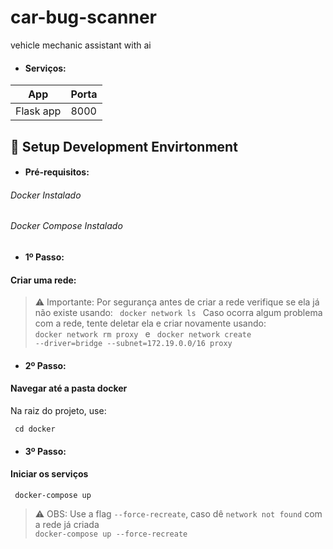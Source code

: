 # car-bug-scanner
vehicle mechanic assistant with ai

- #### Serviços:

| App | Porta |
| ----------- | ----------- |
| Flask app | 8000 |

## 🚀 Setup Development Envirtonment

- #### Pré-requisitos:

###### Docker Instalado
###### Docker Compose Instalado

- #### 1º Passo:

#### Criar uma rede:

> ⚠️ Importante: Por segurança antes de criar a rede verifique se ela já não existe usando:
> <code> docker network ls </code>
> Caso ocorra algum problema com a rede, tente deletar ela e criar novamente usando:
> <code> docker network rm proxy </code>
> e
> <code> docker network create --driver=bridge --subnet=172.19.0.0/16 proxy </code>

- #### 2º Passo:

#### Navegar até a pasta docker

Na raiz do projeto, use:

<code> cd docker </code>

- #### 3º Passo:

#### Iniciar os serviços

<code> docker-compose up </code>

> ⚠️ OBS: Use a flag `--force-recreate`, caso dê `network not found` com a rede já criada
> <code> docker-compose up --force-recreate </code>